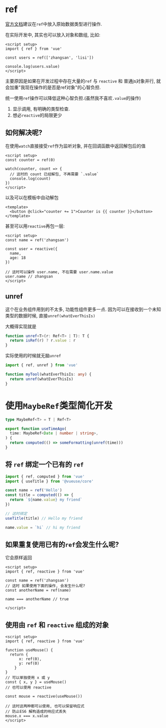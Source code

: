 # ref 

[官方文档](https://vuejs.org/api/reactivity-core.html)建议在`ref`中放入原始数据类型进行操作.

在实际开发中, 其实也可以放入对象和数组, 比如:

```vue
<script setup>
import { ref } from 'vue'

const users = ref(['zhangsan', 'lisi'])

console.log(users.value)
</script>
```

主要原因是如果在开发过程中存在大量的`ref` 与 `reactive` 和 普通js对象并行, 就会加重"我现在操作的是否是ref对象"的心智负担.  

统一使用`ref`操作可以降低这种心智负担.(虽然我不喜欢`.value`的操作)
1. 显示调用, 有明确的类型检查.
2. 想必`reactive`的局限更少

## 如何解决呢?

在使用`watch`直接接受`ref`作为监听对象, 并在回调函数中返回解包后的值

```vue
<script setup>
const counter = ref(0)

watch(counter, count => {
  // 这时的 count 已经解包, 不再需要 `.value`
  console.log(count) 
})
</script>
```

以及可以在模板中自动解包

```vue
<template>
  <button @click="counter += 1">Counter is {{ counter }}</button>
</template>
```

甚至可以用`reactive`再包一层:

```vue
<script setup>
const name = ref('zhangsan')

const user = reactive({
  name,
  age: 18
})

// 这时可以操作 user.name, 不在需要 user.name.value
user.name // zhangsan
</script>
```

## unref
这个在业务组件用到的不太多,  功能性组件更多一点.
因为可以在接收到一个未知类型的数据时候, 直接`unref(whatEverThisIs)`

大概得实现就是
```typescript
function unref<T>(r: Ref<T> | T): T {
  return isRef(r) ? r.value : r
}
```

实际使用的时候就无脑`unref`

```typescript
import { ref, unref } from 'vue'

function myTool(whatEverThisIs: any) {
  return unref(whatEverThisIs)
}
```

# 使用`MaybeRef`类型简化开发

```typescript
type MaybeRef<T> = T | Ref<T>

export function useTimeAgo(
  time: MaybeRef<Date | number | string>,
) {
  return computed(() => someFormatting(unref(time)))
}
```

## 将 `ref` 绑定一个已有的 `ref`

```typescript
import { ref, computed } from 'vue'
import { useTitle } from '@vueuse/core'

const name = ref('Hello')
const title = computed(() => {
  return `${name.value} my friend`
})

// 这时绑定
useTitle(title) // Hello my friend

name.value = `hi` // hi my friend
```

## 如果重复使用已有的`ref`会发生什么呢?

它会原样返回

```vue
<script setup>
import { ref, reactive } from 'vue'

const name = ref('zhangsan')
// 这时 如果使用下面的操作, 会发生什么呢?
const anotherName = ref(name)

name === anotherName // true

</script>
```

## 使用由 `ref` 和 `reactive` 组成的对象

```vue
<script setup>
import { ref, reactive } from 'vue'

function useMouse() {
  return {
      x: ref(0),
      y: ref(0)
    }
}
// 可以单独使用 x 或 y
const { x, y } = useMouse()
// 也可以使用 reactive

const mouse = reactive(useMouse())

// 这时这两种都可以使用, 也可以保留响应式
// 防止ES6 解构造成的响应式丢失
mouse.x === x.value
</script>

```
